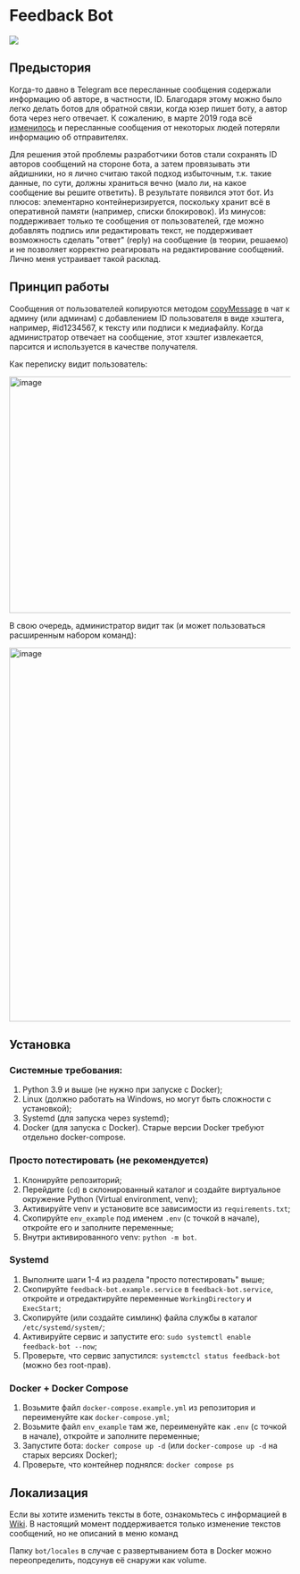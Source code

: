 # Feedback Bot

<a href="https://hub.docker.com/r/groosha/telegram-feedback-bot"><img src="https://img.shields.io/badge/Docker%20Hub-telegram--feedback--bot-blue"></a>   


## Предыстория

Когда-то давно в Telegram все пересланные сообщения содержали информацию об авторе, в частности, ID. Благодаря этому 
можно было легко делать ботов для обратной связи, когда юзер пишет боту, а автор бота через него отвечает. К сожалению, 
в марте 2019 года всё [изменилось](https://telegram.org/blog/unsend-privacy-emoji#anonymous-forwarding) и пересланные сообщения 
от некоторых людей потеряли информацию об отправителях. 

Для решения этой проблемы разработчики ботов стали сохранять ID авторов сообщений на стороне бота, а затем провязывать 
эти айдишники, но я лично считаю такой подход избыточным, т.к. такие данные, по сути, должны храниться вечно (мало ли, 
на какое сообщение вы решите ответить). В результате появился этот бот. Из плюсов: элементарно контейнеризируется, поскольку 
хранит всё в оперативной памяти (например, списки блокировок). Из минусов: поддерживает только те сообщения 
от пользователей, где можно добавлять подпись или редактировать текст, не поддерживает возможность сделать "ответ" (reply) 
на сообщение (в теории, решаемо) и не позволяет корректно реагировать на редактирование сообщений. Лично меня устраивает 
такой расклад.

## Принцип работы

Сообщения от пользователей копируются методом [copyMessage](https://core.telegram.org/bots/api#copymessage) 
в чат к админу (или админам) с добавлением ID пользователя в виде хэштега, например, #id1234567, к тексту или подписи 
к медиафайлу. Когда администратор отвечает на сообщение, этот хэштег извлекается, парсится и используется в качестве 
получателя.

Как переписку видит пользователь:

<img width="808" height="423" alt="image" src="https://github.com/user-attachments/assets/fa73ecb7-2702-4017-8390-86be6816c47c" />


В свою очередь, администратор видит так (и может пользоваться расширенным набором команд):

<img width="586" height="669" alt="image" src="https://github.com/user-attachments/assets/3a0ae985-d17c-47b5-8c62-7b1743d54897" />


## Установка 

### Системные требования:
1. Python 3.9 и выше (не нужно при запуске с Docker);
2. Linux (должно работать на Windows, но могут быть сложности с установкой);
3. Systemd (для запуска через systemd);
4. Docker (для запуска с Docker). Старые версии Docker требуют отдельно docker-compose.

### Просто потестировать (не рекомендуется)
1. Клонируйте репозиторий;
2. Перейдите (`cd`) в склонированный каталог и создайте виртуальное окружение Python (Virtual environment, venv);
3. Активируйте venv и установите все зависимости из `requirements.txt`;
4. Скопируйте `env_example` под именем `.env` (с точкой в начале), откройте его и заполните переменные;
5. Внутри активированного venv: `python -m bot`.

### Systemd 
1. Выполните шаги 1-4 из раздела "просто потестировать" выше;
2. Скопируйте `feedback-bot.example.service` в `feedback-bot.service`, откройте и отредактируйте переменные `WorkingDirectory` 
и `ExecStart`;
3. Скопируйте (или создайте симлинк) файла службы в каталог `/etc/systemd/system/`;
4. Активируйте сервис и запустите его: `sudo systemctl enable feedback-bot --now`;
5. Проверьте, что сервис запустился: `systemctcl status feedback-bot` (можно без root-прав).

### Docker + Docker Compose
1. Возьмите файл `docker-compose.example.yml` из репозитория и переименуйте как `docker-compose.yml`;
2. Возьмите файл `env_example` там же, переименуйте как `.env` (с точкой в начале), откройте и заполните переменные;
3. Запустите бота: `docker compose up -d` (или `docker-compose up -d` на старых версиях Docker);
4. Проверьте, что контейнер поднялся: `docker compose ps`

## Локализация

Если вы хотите изменить тексты в боте, ознакомьтесь с информацией в 
[Wiki](https://github.com/MasterGroosha/telegram-feedback-bot/wiki). В настоящий момент поддерживается только 
изменение текстов сообщений, но не описаний в меню команд

Папку `bot/locales` в случае с развертыванием бота в Docker можно переопределить, подсунув её снаружи как volume.
